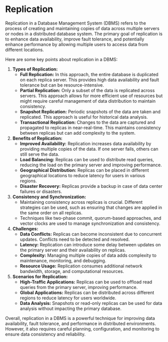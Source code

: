 # Replication

Replication in a Database Management System (DBMS) refers to the process of creating and maintaining copies of data across multiple servers or nodes in a distributed database system. The primary goal of replication is to enhance data availability, improve fault tolerance, and potentially enhance performance by allowing multiple users to access data from different locations.

Here are some key points about replication in a DBMS:

1. **Types of Replication:**
    - **Full Replication:** In this approach, the entire database is duplicated on each replica server. This provides high data availability and fault tolerance but can be resource-intensive.
    - **Partial Replication:** Only a subset of the data is replicated across servers. This approach allows for more efficient use of resources but might require careful management of data distribution to maintain consistency.
    - **Snapshot Replication:** Periodic snapshots of the data are taken and replicated. This approach is useful for historical data analysis.
    - **Transactional Replication:** Changes to the data are captured and propagated to replicas in near-real-time. This maintains consistency between replicas but can add complexity to the system.
2. **Benefits of Replication:**
    - **Improved Availability:** Replication increases data availability by providing multiple copies of the data. If one server fails, others can still serve the data.
    - **Load Balancing:** Replicas can be used to distribute read queries, reducing the load on the primary server and improving performance.
    - **Geographical Distribution:** Replicas can be placed in different geographical locations to reduce latency for users in various regions.
    - **Disaster Recovery:** Replicas provide a backup in case of data center failures or disasters.
3. **Consistency and Synchronization:**
    - Maintaining consistency across replicas is crucial. Different strategies can be used, such as ensuring that changes are applied in the same order on all replicas.
    - Techniques like two-phase commit, quorum-based approaches, and vector clocks are used to manage synchronization and consistency.
4. **Challenges:**
    - **Data Conflicts:** Replicas can become inconsistent due to concurrent updates. Conflicts need to be detected and resolved.
    - **Latency:** Replication can introduce some delay between updates on the primary server and their availability on replicas.
    - **Complexity:** Managing multiple copies of data adds complexity to maintenance, monitoring, and debugging.
    - **Resource Usage:** Replication consumes additional network bandwidth, storage, and computational resources.
5. **Scenarios for Replication:**
    - **High-Traffic Applications:** Replicas can be used to offload read queries from the primary server, improving performance.
    - **Global Applications:** Replicas can be distributed across different regions to reduce latency for users worldwide.
    - **Data Analysis:** Snapshots or read-only replicas can be used for data analysis without impacting the primary database.

Overall, replication in a DBMS is a powerful technique for improving data availability, fault tolerance, and performance in distributed environments. However, it also requires careful planning, configuration, and monitoring to ensure data consistency and reliability.